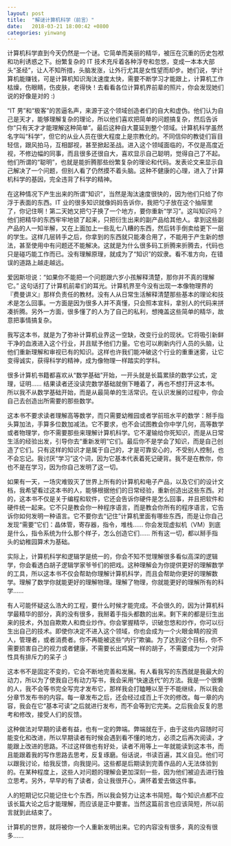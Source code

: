 ```yaml
---
layout: post
title:  "解谜计算机科学（前言）"
date:   2018-03-21 18:00:42 +0800
categories: yinwang
---
```

计算机科学直到今天仍然是一个谜。它简单而美丽的精华，被压在沉重的历史包袱和功利诱惑之下。纷繁复杂的 IT 技术充斥着各种浮夸和忽悠，变成一本本大部头“圣经”，让人不知所措，头脑发涨，让外行尤其是女性望而却步。她们说，学计算机能赚钱，可是计算机知识淘汰速度太快，需要不断学习才能跟上，计算机工作枯燥，伤眼睛，伤皮肤，老得快！去看看各位计算机界前辈的照片，你会发现她们说的好像是对的 :)

“IT 男”和“极客”的苦逼名声，来源于这个领域创造者们的自大和虚伪。他们认为自己是天才，能够理解复杂的理论，所以他们喜欢把简单的问题搞复杂，然后告诉你“只有天才才能理解这种简单”。最后这种自大蔓延到整个领域。计算机科学虽然名字叫“科学”，但它的从业人员在很大程度上是宗教化的。不同信仰的教徒们盲目轻信，跟风拍马，互相鄙视，甚至掀起圣战。进入这个领域面临的，不仅是高度近视，不修边幅的同事，而且很多还很自大，喜欢显示自己聪明，觉得自己了不起。他们所谓的“聪明”，也就是能折腾那些纷繁复杂的理论和代码。发表论文来显示自己解决了一个问题，但别人看了仍然摸不着头脑。这种不健康的心理，进入了计算机科学的基因，完全违背了科学的精神。

在这种情况下产生出来的所谓“知识”，当然是淘汰速度很快的，因为他们只给了你浮于表面的东西。IT 业的很多知识就像妈妈告诉你，我把勺子放在这个抽屉里了，你记住啊！第二天她又把勺子换了一个地方，要你重新“学习”。这叫知识吗？他们把精华的东西牢牢地锁了起来，只把衍生出来的副产品给其他人。拿到这些副产品的人一知半解，又在上面加上一些乱七八糟的东西，然后转手倒卖给更下一层的学生。这样几层转手之后，你拿到的东西就只能凑合用了，不能用于产生新的想法，甚至使用中有问题还不能解决。这就是为什么很多码工折腾来折腾去，代码也只是碰巧能工作而已。没有理解原理，就成为了“知识”的奴隶。看不准方向，在错误的道路上越走越远。

爱因斯坦说：“如果你不能把一个问题跟六岁小孩解释清楚，那你并不真的理解它。” 这句话打了计算机前辈们的耳光。计算机界至今没有出现一本像物理界的『费曼讲义』那样负责任的教材。没有人从日常生活解释清楚那些基本的理论和技术是怎么回事。一方面是因为很多人并不真懂，只会照本宣科，拿别人的代码来拼凑折腾。另外一方面，很多懂了的人为了自己的私利，想掩盖这些简单的精华，故意把事情搞复杂。

我写这本书，就是为了弥补计算机业界这一空缺，改变行业的现状。它将吸引新鲜干净的血液进入这个行业，并且赋予他们力量。它也可以刷新内行人员的头脑，让他们重新理解和审视已有的知识。这样也许我们能冲破这个行业的重重迷雾，让它变得诚实，获得科学的精神，成为像物理一样踏实的学科。

很多计算机书籍都喜欢从“数学基础”开始，一开头就是长篇累牍的数学公式，定理，证明…… 结果读者还没读完数学基础就倒下睡着了，再也不想打开这本书。所以我不从数学基础开始，而是从最简单的生活常识。在认识发展的过程中，你会自己去创造出所需要的那些数学。

这本书不要求读者理解高等数学，而只需要幼稚园或者学前班水平的数学：掰手指头算加法，手算多位数加减法。它不要求，也不会试图教会你中学几何，高等数学或者物理学，你不需要那些来理解计算机科学。它不灌输给你死知识，而是从日常生活的经验出发，引导你去“重新发明”它们。最后你不是学会了知识，而是自己创造了它们。只有这样的知识才是属于自己的，才是可靠安心的，不受别人控制，也不会忘记。我讨厌“学习”这个词，因为它基本代表着死记硬背。我不是在教你，你也不是在学习，因为你自己发明了这一切。

如果有一天，一场灾难毁灭了世界上所有的计算机和电子产品，以及它们的设计文档，我希望看过这本书的人，能够根据他们的日常经验，重新创造出这些东西。对的，这本书不仅是关于编程和软件，它还会告诉你硬件是怎么回事，并且把软件和硬件统一起来。它不只是教会你一种程序语言，而是教会你所有的程序语言，它告诉你如何发明一种语言。它不要你去“记住”计算机里面有哪些东西，而是让你自己发现“需要”它们：晶体管，寄存器，指令，堆栈…… 你会发现虚拟机（VM）到底是什么，指令系统为什么那个样子，怎么创造它们…… 所有这一切，都以掰手指头的幼稚园算术为基础。

实际上，计算机科学和逻辑学是统一的，你会不知不觉理解很多看似高深的逻辑学，你会看透白胡子逻辑学家爷爷们的把戏。这种理解会为你提供更好的理解数学的工具，所以这本书不仅会帮助你理解计算机科学，而且会帮助你更好的理解数学。理解了数学你就能更好的理解物理。理解了物理，你就能更好的理解所有的科学……

有人可能怀疑这么浩大的工程，要什么时候才能完成。不会很久的，因为计算机科学最精华的部分，真的没有很多，我掰着手指头都数的出来。剩下来的都是衍生出来的技术，外加自欺欺人和商业炒作。你会掌握精华，识破忽悠和炒作，你可以衍生出自己的技术。即使你决定不进入这个领域，你也会成为一个火眼金睛的投资人，管理者，或者消费者。你不再能被这些“内行”欺骗。为了达到这个目标，你不需要损害自己的视力或者健康，不需要长出鸡窝一样的胡子，不需要成为一个对异性具有排斥力的呆子 ;)

这本书不是固定不变的，它会不断地完善和发展。有人看我写的东西就是我最大的动力，所以为了使我自己有动力写书，我会采用“快速迭代”的方法。我是一个很懒的人，我不会等书完全写完才发布它，那样我会打瞌睡以至于不能继续，所以我会分章节发布书的内容。每一章发布之后，还会经过成百上千次的修改。每一章的内容，我会在它“基本可读”之后就进行发布，而不会等到它完美。之后我会反复的思考和修改，接受人们的反馈。

这种做法对早期的读者有益，也有一定的弊端。弊端就在于，由于这些内容随时可能变化和改进，所以早期读者有时候会遇到看不懂的地方，必须之后再次阅读，才能跟上改进的思路。不过这样做也有好处，读者不用等上一年就能读到这本书，而且能跟着我的写作思路去思考，反复琢磨。俗话说，书读百遍，其义自见。他们可以跟我讨论，给我反馈，向我提问。这些都是后期读到完善作品的人无法体验到的。在某种程度上，这些人对问题的理解会更加深刻一些，因为他们被迫去进行独立思考。另外，早早的有了读者，会让我很开心，满怀着爱去做这件事。

人的短期记忆只能记住七个东西，所以我会努力让这本书简短。每个知识点都不应该长篇大论之后才能理解，而应该是正中要害。当然这篇前言也应该简短，所以前言就到此结束了。

计算机的世界，就将被你一个人重新发明出来。它的内容没有很多，真的没有很多……